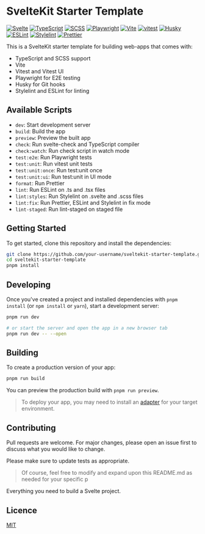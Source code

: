 # SvelteKit Starter Template

[![Svelte](https://img.shields.io/badge/Svelte-3.54.0-orange)](https://svelte.dev/)
[![TypeScript](https://img.shields.io/badge/TypeScript-5.0.0-blue)](https://www.typescriptlang.org/)
[![SCSS](https://img.shields.io/badge/SCSS-1.62.1-ff69b4)](https://sass-lang.com/)
[![Playwright](https://img.shields.io/badge/Playwright-1.28.1-yellowgreen)](https://playwright.dev/)
[![Vite](https://img.shields.io/badge/Vite-4.3.0-blueviolet)](https://vitejs.dev/)
[![vitest](https://img.shields.io/badge/test_with-vitest-blue.svg?style=flat-square)](https://github.com/vitest/vitest)
[![Husky](https://img.shields.io/badge/Husky-8.0.3-blue)](https://typicode.github.io/husky/#/)
[![ESLint](https://img.shields.io/badge/ESLint-8.28.0-blue)](https://eslint.org/)
[![Stylelint](https://img.shields.io/badge/Stylelint-15.6.1-orange)](https://stylelint.io/)
[![Prettier](https://img.shields.io/badge/Prettier-2.8.0-ff69b4)](https://prettier.io/)

This is a SvelteKit starter template for building web-apps that comes with:

- TypeScript and SCSS support
- Vite
- Vitest and Vitest UI
- Playwright for E2E testing
- Husky for Git hooks
- Stylelint and ESLint for linting

## Available Scripts

- `dev`: Start development server
- `build`: Build the app
- `preview`: Preview the built app
- `check`: Run svelte-check and TypeScript compiler
- `check:watch`: Run check script in watch mode
- `test:e2e`: Run Playwright tests
- `test:unit`: Run vitest unit tests
- `test:unit:once`: Run test:unit once
- `test:unit:ui`: Run test:unit in UI mode
- `format`: Run Prettier
- `lint`: Run ESLint on .ts and .tsx files
- `lint:styles`: Run Stylelint on .svelte and .scss files
- `lint:fix`: Run Prettier, ESLint and Stylelint in fix mode
- `lint-staged`: Run lint-staged on staged file

## Getting Started

To get started, clone this repository and install the dependencies:

```bash
git clone https://github.com/your-username/sveltekit-starter-template.git
cd sveltekit-starter-template
pnpm install
```

## Developing

Once you've created a project and installed dependencies with `pnpm install` (or `npm install` or `yarn`), start a development server:

```bash
pnpm run dev

# or start the server and open the app in a new browser tab
pnpm run dev -- --open
```

## Building

To create a production version of your app:

```bash
pnpm run build
```

You can preview the production build with `pnpm run preview`.

> To deploy your app, you may need to install an [adapter](https://kit.svelte.dev/docs/adapters) for your target environment.

## Contributing

Pull requests are welcome. For major changes, please open an issue first to discuss what you would like to change.

Please make sure to update tests as appropriate.

> Of course, feel free to modify and expand upon this README.md as needed for your specific p

Everything you need to build a Svelte project.

## Licence
[MIT](https://github.com/rlabs-digital/sveltekit-starter-base-template/blob/main/LICENSE)
